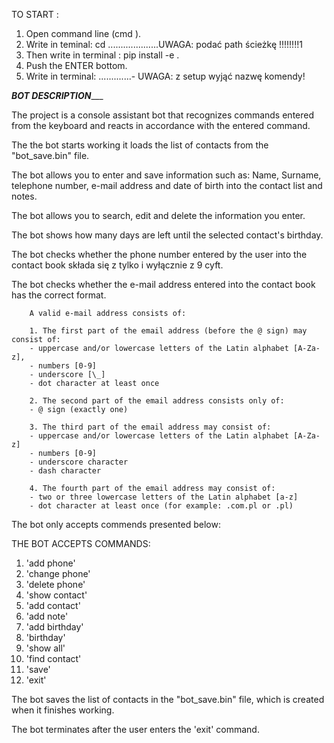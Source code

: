 TO START :

1. Open command line (cmd ).
2. Write in teminal: cd ....................UWAGA: podać path ścieżkę !!!!!!!!1
3. Then write in terminal : pip install -e .
4. Push the ENTER bottom.
5. Write in terminal: .............-  UWAGA: z setup wyjąć nazwę komendy!


_________________________________________BOT DESCRIPTION____________________________________________

The project is a console assistant bot that recognizes commands entered from the keyboard and reacts in accordance with the entered command.

The the bot starts working it loads the list of contacts from the "bot_save.bin" file.

The bot allows you to enter and save information such as: Name, Surname, telephone number, e-mail address and date of birth into the contact list and notes.

The bot allows you to search, edit and delete the information you enter.

The bot shows how many days are left until the selected contact's birthday.

The bot checks whether the phone number entered by the user into the contact book składa się z tylko i wyłącznie z 9 cyft.

The bot checks whether the e-mail address entered into the contact book has the correct format.

        A valid e-mail address consists of:

        1. The first part of the email address (before the @ sign) may consist of:
        - uppercase and/or lowercase letters of the Latin alphabet [A-Za-z],
        - numbers [0-9]
        - underscore [\_]
        - dot character at least once

        2. The second part of the email address consists only of:
        - @ sign (exactly one)

        3. The third part of the email address may consist of:
        - uppercase and/or lowercase letters of the Latin alphabet [A-Za-z]
        - numbers [0-9]
        - underscore character
        - dash character

        4. The fourth part of the email address may consist of:
        - two or three lowercase letters of the Latin alphabet [a-z]
        - dot character at least once (for example: .com.pl or .pl)


The bot only accepts commends presented below:

THE BOT ACCEPTS COMMANDS:

1. 'add phone' 
2. 'change phone'
3. 'delete phone'
4. 'show contact'
5. 'add contact'
6. 'add note'
7. 'add birthday'
8. 'birthday'
9. 'show all'
10. 'find contact'
11. 'save'
12. 'exit'

The bot saves the list of contacts in the "bot_save.bin" file, which is created when it finishes working.

The bot terminates after the user enters the 'exit' command.